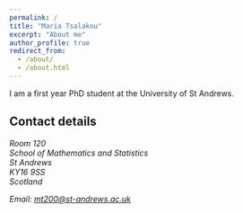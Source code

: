 ```yaml
---
permalink: /
title: "Maria Tsalakou"
excerpt: "About me"
author_profile: true
redirect_from: 
  - /about/
  - /about.html
---
```


I am a first year PhD student at the University of St Andrews.

Contact details
------

<address>
  Room 120<br style="line-height:0px;" /> School of Mathematics and Statistics<br style="line-height:0px;" /> St Andrews<br style="line-height:0px;" /> KY16 9SS<br style="line-height:0px;" /> Scotland<br style="line-height:0px;" /> 

Email: mt200@st-andrews.ac.uk

</address>


